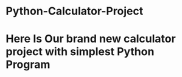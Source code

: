 # Python-Calculator-Project
# Here Is Our brand new calculator project with simplest Python Program 
